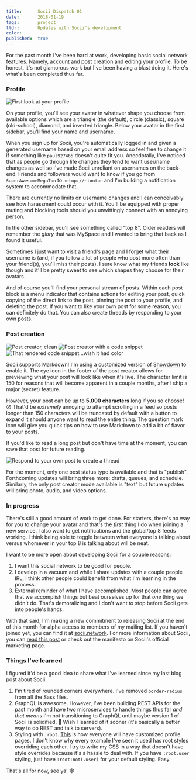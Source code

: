 ```yaml
---
title:      Socii Dispatch 01
date:       2018-01-19
tags:       project
tldr:       Updates with Socii's development
color:
published:  true
---
```


For the past month I've been hard at work, developing basic social network features. Namely, account and post creation and editing your profile. To be honest, it's not glamorous work but I've been having a blast doing it. Here's what's been completed thus far.



### Profile
![First look at your profile](/assets/images/2018/socii-dispatch-01-a.jpg)

On your profile, you'll see your avatar in whatever shape you choose from available options which are a triangle (the default), circle (classic), square (old-school), diamond, and inverted triangle. Below your avatar in the first sidebar, you'll find your name and username.

When you sign up for Socii, you're automatically logged in and given a generated username based on your email address so feel free to change it if something like `paul927465` doesn't quite fit you. Anecdotally, I've noticed that as people go through life changes they tend to want user/name changes as well so I've made Socii unreliant on usernames on the back-end. Friends and followers would want to know if you go from `SuperAwesomeMegaTon` to `netop://~tonton` and I'm building a notification system to accommodate that.

There are currently no limits on username changes and I can conceivably see how harassment could occur with it. You'll be equipped with proper muting and blocking tools should you unwittingly connect with an annoying person.

In the other sidebar, you'll see something called "top 8". Older readers will remember the _glory_ that was MySpace and I wanted to bring that back as I found it useful.

Sometimes I just want to visit a friend's page and I forget what their username is (and, if you follow a lot of people who post more often than your friend(s), you'll miss their posts). I sure know what my friends **look** like though and it'll be pretty sweet to see which shapes they choose for their avatars.

And of course you'll find your personal stream of posts. Within each post block is a menu indicator that contains actions for editing your post, quick copying of the direct link to the post, pinning the post to your profile, and deleting the post. If you want to like your own post for some reason, you can definitely do that. You can also create threads by responding to your own posts.



### Post creation
![Post creator, clean](/assets/images/2018/socii-dispatch-01-b.jpg)
![Post creator with a code snippet](/assets/images/2018/socii-dispatch-01-c.jpg)
![That rendered code snippet...wish it had color](/assets/images/2018/socii-dispatch-01-d.jpg)

Socii supports Markdown! I'm using a customized version of [Showdown](https://github.com/showdownjs/showdown "Showdown repo on GitHub") to enable it. The eye icon in the footer of the post creator allows for previewing what your post will look like when it's live. The character limit is 150 for reasons that will become apparent in a couple months, after I ship a major (secret) feature.

However, your post can be up to **5,000 characters** long if you so choose! 😰 That'd be _extremely_ annoying to attempt scrolling in a feed so posts longer than 150 characters will be truncated by default with a button to expand it should anyone want to read the entire thing. The question mark icon will give you quick tips on how to use Markdown to add a bit of flavor to your posts.

If you'd like to read a long post but don't have time at the moment, you can save that post for future reading.

![Respond to your own post to create a thread](/assets/images/2018/socii-dispatch-01-e.jpg)

For the moment, only one post status type is available and that is "publish". Forthcoming updates will bring three more: drafts, queues, and schedule. Similarly, the only post creator mode available is "text" but future updates will bring photo, audio, and video options.



### In progress
There's still a good amount of work to get done. For starters, there's no way for you to change your avatar and that's the _first_ thing I do when joining a new service. I also want to get notifications and the global/top 8 feeds working. I think being able to toggle between what everyone is talking about versus whomever in your top 8 is talking about will be neat.

I want to be more open about developing Socii for a couple reasons:

1. I want this social network to be good for people.
2. I develop in a vacuum and while I share updates with a couple people IRL, I think other people could benefit from what I'm learning in the process.
3. External reminder of what I have accomplished. Most people can agree that we accomplish things but beat ourselves up for that _one_ thing we didn't do. That's demoralizing and I don't want to stop before Socii gets into people's hands.

With that said, I'm making a new commitment to releasing Socii at the end of this month for alpha access to members of my mailing list. If you haven't joined yet, you can find it at [socii.network](https://socii.network/welcome "Mailing list for Socii"). For more information about Socii, you can [read this post](/2017/who-creates-social-networks "Who the hell creates a social network?") or check out the manifesto on Socii's official marketing page.



### Things I've learned
I figured it'd be a good idea to share what I've learned since my last blog post about Socii:

1. I'm tired of rounded corners everywhere. I've removed `border-radius` from all the Sass files.
2. GraphQL is awesome. However, I've been building REST APIs for the past month and have two microservices to handle things thus far _and that means_ I'm not transitioning to GraphQL until maybe version 1 of Socii is solidified. 😤 Wish I learned of it sooner (it's basically a better way to do REST and talk to servers).
3. Styling with `:root`. [This](https://developer.mozilla.org/en-US/docs/Web/CSS/:root "MDN article on :root styling") is how everyone will have customized profile pages. I don't know why every example I've seen it used has root styles overriding each other. I try to write my CSS in a way that doesn't have style overrides because it's a hassle to deal with. If you have `:root.user` styling, just have `:root:not(.user)` for your default styling. Easy.

That's all for now, see ya! 🕸
